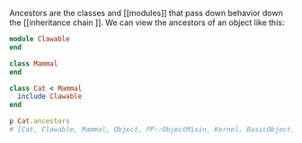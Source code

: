 Ancestors are the classes and [[modules]] that pass down behavior down the [[inheritance chain ]].
We can view the ancestors of an object like this:
```ruby
module Clawable
end

class Mammal
end

class Cat < Mammal
  include Clawable 
end

p Cat.ancestors
# [Cat, Clawable, Mammal, Object, PP::ObjectMixin, Kernel, BasicObject]

```